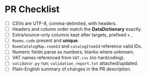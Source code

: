 # PR Checklist

- [ ] CSVs are UTF-8, comma-delimited, with headers.
- [ ] Headers and column order match the **DataDictionary** exactly.
- [ ] Extra/source-only columns kept after targets, prefixed `x_`.
- [ ] `Rooms.code` present and **unique**.
- [ ] `RoomCatalogMap.roomId` and `catalogItemId` reference valid IDs.
- [ ] Numeric fields parse as numbers; blanks where unknown.
- [ ] VAT names referenced from `VAT.csv` (no hardcoding).
- [ ] `validator.py` run; `validation_report.txt` attached/updated.
- [ ] Plain-English summary of changes in the PR description.
